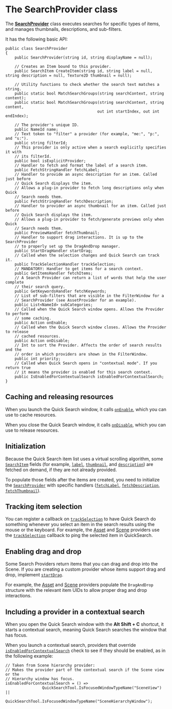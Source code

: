 # The SearchProvider class

 The **[SearchProvider](../api/Unity.QuickSearch.SearchProvider.html)** class executes searches for specific types of items, and manages thumbnails, descriptions, and sub-filters.

 It has the following basic API:

```CSharp
public class SearchProvider
{
    public SearchProvider(string id, string displayName = null);

    // Creates an Item bound to this provider.
    public SearchItem CreateItem(string id, string label = null, string description = null, Texture2D thumbnail = null);

    // Utility functions to check whether the search text matches a string.
    public static bool MatchSearchGroups(string searchContext, string content);
    public static bool MatchSearchGroups(string searchContext, string content,
                                        out int startIndex, out int endIndex);

    // The provider's unique ID.
    public NameId name;
    // Text token to "filter" a provider (for example, "me:", "p:", and "s:").
    public string filterId;
    // This provider is only active when a search explicitly specifies it with
    // its filterId.
    public bool isExplicitProvider;
    // Handler to fetch and format the label of a search item.
    public FetchStringHandler fetchLabel;
    // Handler to provide an async description for an item. Called just before
    // Quick Search displays the item.
    // Allows a plug-in provider to fetch long descriptions only when Quick
    // Search needs them.
    public FetchStringHandler fetchDescription;
    // Handler to provider an async thumbnail for an item. Called just before
    // Quick Search displays the item.
    // Allows a plug-in provider to fetch/generate previews only when Quick
    // Search needs them.
    public PreviewHandler fetchThumbnail;
    // Handler to support drag interactions. It is up to the SearchProvider
    // to properly set up the DragAndDrop manager.
    public StartDragHandler startDrag;
    // Called when the selection changes and Quick Search can track it.
    public TrackSelectionHandler trackSelection;
    // MANDATORY: Handler to get items for a search context.
    public GetItemsHandler fetchItems;
    // A Search Provider can return a list of words that help the user complete
    // their search query.
    public GetKeywordsHandler fetchKeywords;
    // List of sub-filters that are visible in the FilterWindow for a
    // SearchProvider (see AssetProvider for an example).
    public List<NameId> subCategories;
    // Called when the Quick Search window opens. Allows the Provider to perform
    // some caching.
    public Action onEnable;
    // Called when the Quick Search window closes. Allows the Provider to release
    // cached resources.
    public Action onDisable;
    // Int to sort the Provider. Affects the order of search results and the
    // order in which providers are shown in the FilterWindow.
    public int priority;
    // Called when Quick Search opens in "contextual mode". If you return true
    // it means the provider is enabled for this search context.
    public IsEnabledForContextualSearch isEnabledForContextualSearch;
}
```

## Caching and releasing resources

When you launch the Quick Search window, it calls [`onEnable`](../api/Unity.QuickSearch.SearchProvider.html?q=onenable#Unity_QuickSearch_SearchProvider_onEnable), which you can use to cache resources.

When you close the Quick Search window, it calls [`onDisable`](../api/Unity.QuickSearch.SearchProvider.html?q=onenable#Unity_QuickSearch_SearchProvider_onDisable), which you can use to release resources.

## Initialization

Because the Quick Search item list uses a virtual scrolling algorithm, some [`SearchItem`](../api/Unity.QuickSearch.SearchItem.html) fields (for example, [`label`](../api/Unity.QuickSearch.SearchItem.html#Unity_QuickSearch_SearchItem_label), [`thumbnail`](../api/Unity.QuickSearch.SearchItem.html#Unity_QuickSearch_SearchItem_thumbnail), and  [`description`](../api/Unity.QuickSearch.SearchItem.html#Unity_QuickSearch_SearchItem_description)) are fetched on demand, if they are not already provided.

To populate those fields after the items are created, you need to initialize the [`SearchProvider`](../api/Unity.QuickSearch.SearchProvider.html) with specific handlers ([`fetchLabel`](../api/Unity.QuickSearch.SearchProvider.html#Unity_QuickSearch_SearchProvider_fetchLabel), [`fetchDescription`](../api/Unity.QuickSearch.SearchProvider.html#Unity_QuickSearch_SearchProvider_fetchDescription), [`fetchThumbnail`](../api/Unity.QuickSearch.SearchProvider.html#Unity_QuickSearch_SearchProvider_fetchThumbnail)).

## Tracking item selection

You can register a callback on [`trackSelection`](../api/Unity.QuickSearch.SearchProvider.html#Unity_QuickSearch_SearchProvider_trackSelection) to have Quick Search do something whenever you select an item in the search results using the mouse or the keyboard. For example, the [Asset](search-assets.md) and [Scene](search-scene.md) providers use the [`trackSelection`](../api/Unity.QuickSearch.SearchProvider.html#Unity_QuickSearch_SearchProvider_trackSelection) callback to ping the selected item in QuickSearch.

## Enabling drag and drop

Some Search Providers return items that you can drag and drop into the Scene. If you are creating a custom provider whose items support drag and drop, implement [`startDrag`](../api/Unity.QuickSearch.SearchProvider.html#Unity_QuickSearch_SearchProvider_startDrag).

For example, the [Asset](search-assets.md) and [Scene](search-scene.md) providers populate the `DragAndDrop` structure with the relevant item UIDs to allow proper drag and drop interactions.

## Including a provider in a contextual search

When you open the Quick Search window with the **Alt Shift + C** shortcut, it starts a contextual search, meaning Quick Search searches the window that has focus.

When you launch a contextual search, providers that override [`isEnabledForContextualSearch`](../api/Unity.QuickSearch.SearchProvider.html#Unity_QuickSearch_SearchProvider_isEnabledForContextualSearch) check to see if they should be enabled, as in the following example:

```CSharp
// Taken from Scene hierarchy provider:
// Makes the provider part of the contextual search if the Scene view or the
// Hierarchy window has focus.
isEnabledForContextualSearch = () =>
                QuickSearchTool.IsFocusedWindowTypeName("SceneView") ||
                QuickSearchTool.IsFocusedWindowTypeName("SceneHierarchyWindow");
```